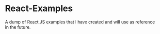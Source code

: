 # React-Examples
A dump of React.JS examples that I have created and will use as reference in the future. 
